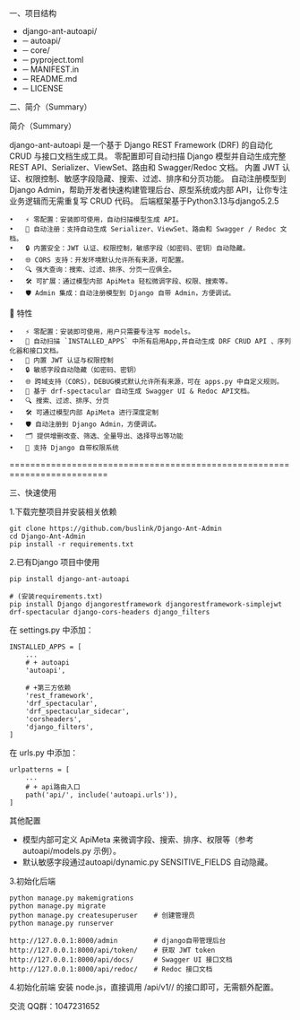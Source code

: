 一、项目结构
*  django-ant-autoapi/
*  ─ autoapi/
*  ─ core/
*  ─ pyproject.toml
*  ─ MANIFEST.in
*  ─ README.md
*  ─ LICENSE


二、简介（Summary）

简介（Summary）

django-ant-autoapi 是一个基于 Django REST Framework (DRF) 的自动化 CRUD 与接口文档生成工具。
零配置即可自动扫描 Django 模型并自动生成完整 REST API、Serializer、ViewSet、路由和 Swagger/Redoc 文档。
内置 JWT 认证、权限控制、敏感字段隐藏、搜索、过滤、排序和分页功能。
自动注册模型到 Django Admin，帮助开发者快速构建管理后台、原型系统或内部 API，让你专注业务逻辑而无需重复写 CRUD 代码。
后端框架基于Python3.13与django5.2.5

	•	⚡ 零配置：安装即可使用，自动扫描模型生成 API。
	•	🔑 自动注册：支持自动生成 Serializer、ViewSet、路由和 Swagger / Redoc 文档。
	•	🔒 内置安全：JWT 认证、权限控制，敏感字段（如密码、密钥）自动隐藏。
	•	🌐 CORS 支持：开发环境默认允许所有来源，可配置。
	•	🔍 强大查询：搜索、过滤、排序、分页一应俱全。
	•	🛠 可扩展：通过模型内部 ApiMeta 轻松微调字段、权限、搜索等。
	•	🛡️ Admin 集成：自动注册模型到 Django 自带 Admin，方便调试。


🚀 特性

	•	⚡ 零配置：安装即可使用，用户只需要专注写 models。
	•	🔄 自动扫描 `INSTALLED_APPS` 中所有启用App,并自动生成 DRF CRUD API 、序列化器和接口文档。
	•	🔑 内置 JWT 认证与权限控制
	•	🔒 敏感字段自动隐藏（如密码、密钥）
	•	🌐 跨域支持（CORS），DEBUG模式默认允许所有来源，可在 apps.py 中自定义规则。
	•	📑 基于 drf-spectacular 自动生成 Swagger UI & Redoc API文档。
	•	🔍 搜索、过滤、排序、分页
	•	🛠 可通过模型内部 ApiMeta 进行深度定制
	•	🛡️ 自动注册到 Django Admin，方便调试。
	•	🗂️ 提供增删改查、筛选、全量导出、选择导出等功能
	•	🔐 支持 Django 自带权限系统


=========================================================================

三、快速使用

1.下载完整项目并安装相关依赖

    git clone https://github.com/buslink/Django-Ant-Admin
    cd Django-Ant-Admin
    pip install -r requirements.txt

2.已有Django 项目中使用

    pip install django-ant-autoapi

    # (安装requirements.txt)
    pip install Django djangorestframework djangorestframework-simplejwt drf-spectacular django-cors-headers django_filters

在 settings.py 中添加：

    INSTALLED_APPS = [
        ...
        # + autoapi
        'autoapi',
    
        # +第三方依赖
        'rest_framework',
        'drf_spectacular',
        'drf_spectacular_sidecar',
        'corsheaders',
        'django_filters',
    ]


在 urls.py 中添加：

    urlpatterns = [
        ...
        # + api路由入口
        path('api/', include('autoapi.urls')),
    ]


其他配置
* 模型内部可定义 ApiMeta 来微调字段、搜索、排序、权限等（参考 autoapi/models.py 示例）。
* 默认敏感字段通过autoapi/dynamic.py SENSITIVE_FIELDS 自动隐藏。


3.初始化后端

<!-- 自定义 model后，生成库表 -->
<!-- autoapi.models.Profile model权限调整示例 -->

    python manage.py makemigrations
    python manage.py migrate
    python manage.py createsuperuser    # 创建管理员
    python manage.py runserver

    http://127.0.0.1:8000/admin         # django自带管理后台
    http://127.0.0.1:8000/api/token/    # 获取 JWT token
    http://127.0.0.1:8000/api/docs/     # Swagger UI 接口文档
    http://127.0.0.1:8000/api/redoc/    # Redoc 接口文档


4.初始化前端
安装 node.js，直接调用 /api/v1/<ModelName>/ 的接口即可，无需额外配置。


交流
QQ群：1047231652